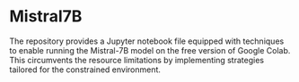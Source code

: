# Mistral7B
The repository provides a Jupyter notebook file equipped with techniques to enable running the Mistral-7B model on the free version of Google Colab. This circumvents the resource limitations by implementing strategies tailored for the constrained environment.
